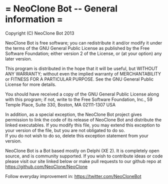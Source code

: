 = NeoClone Bot -- General information =
==

Copyright (C) NeoClone Bot 2013

  NeoClone Bot is free software; you can redistribute it and/or modify
  it under the terms of the GNU General Public License as published by
  the Free Software Foundation; either version 2 of the License, or
  (at your option) any later version.

  This program is distributed in the hope that it will be useful,
  but WITHOUT ANY WARRANTY; without even the implied warranty of
  MERCHANTABILITY or FITNESS FOR A PARTICULAR PURPOSE.  See the
  GNU General Public License for more details.

  You should have received a copy of the GNU General Public License
  along with this program; if not, write to the Free Software
  Foundation, Inc., 59 Temple Place, Suite 330, Boston, MA  02111-1307  USA

  In addition, as a special exception, the NeoClone Bot project
  gives permission to link the code of its release of NeoClone Bot and distribute
  the linked executables. If you modify this file, you may extend this exception 
  to your version of the file, but you are not obligated to do so.  
  If you do not wish to do so, delete this exception statement from your version.

NeoClone Bot is a Bot based mostly on Delphi (XE 2). It is completely 
open source, and is community supported.
 If you wish to contribute ideas or code please visit 
our site linked below or make pull requests to our github repo at 
https://github.com/NeoClone/NeoClone

Follow everyday improvement in:
https://twitter.com/NeoCloneBot